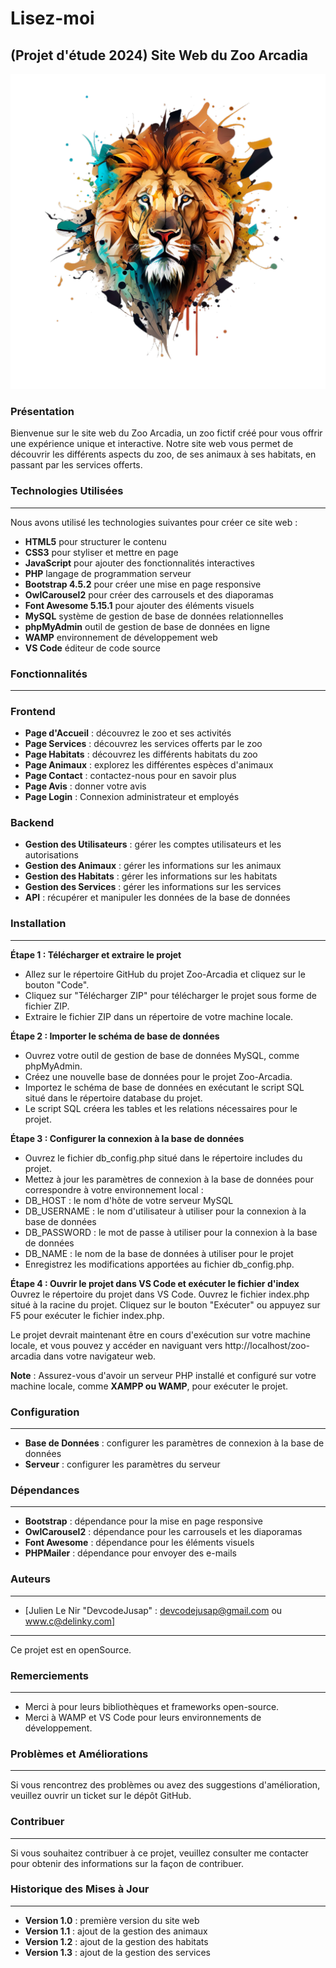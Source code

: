 **Lisez-moi** 
===============

(Projet d'étude 2024) **Site Web du Zoo Arcadia**
------------------------

![Logo du Zoo Arcadia](image/presentation/logo.png)

### Présentation

Bienvenue sur le site web du Zoo Arcadia, 
un zoo fictif créé pour vous offrir une expérience unique et interactive.
Notre site web vous permet de découvrir les différents aspects du zoo, 
de ses animaux à ses habitats, en passant par les services offerts.

### Technologies Utilisées
-------------------------

Nous avons utilisé les technologies suivantes pour créer ce site web :

* **HTML5** pour structurer le contenu
* **CSS3** pour styliser et mettre en page
* **JavaScript** pour ajouter des fonctionnalités interactives
* **PHP** langage de programmation serveur
* **Bootstrap 4.5.2** pour créer une mise en page responsive
* **OwlCarousel2** pour créer des carrousels et des diaporamas
* **Font Awesome 5.15.1** pour ajouter des éléments visuels
* **MySQL** système de gestion de base de données relationnelles
* **phpMyAdmin** outil de gestion de base de données en ligne
* **WAMP** environnement de développement web
* **VS Code** éditeur de code source

### Fonctionnalités
--------------

### Frontend

* **Page d'Accueil** : découvrez le zoo et ses activités
* **Page Services** : découvrez les services offerts par le zoo
* **Page Habitats** : découvrez les différents habitats du zoo
* **Page Animaux** : explorez les différentes espèces d'animaux
* **Page Contact** : contactez-nous pour en savoir plus
* **Page Avis** : donner votre avis
* **Page Login** : Connexion administrateur et employés 

### Backend

* **Gestion des Utilisateurs** : gérer les comptes utilisateurs et les autorisations
* **Gestion des Animaux** : gérer les informations sur les animaux
* **Gestion des Habitats** : gérer les informations sur les habitats
* **Gestion des Services** : gérer les informations sur les services
* **API** : récupérer et manipuler les données de la base de données

### Installation
--------------

**Étape 1 : Télécharger et extraire le projet**
- Allez sur le répertoire GitHub du projet Zoo-Arcadia et cliquez sur le bouton "Code".
- Cliquez sur "Télécharger ZIP" pour télécharger le projet sous forme de fichier ZIP.
- Extraire le fichier ZIP dans un répertoire de votre machine locale.

**Étape 2 : Importer le schéma de base de données**
- Ouvrez votre outil de gestion de base de données MySQL, comme phpMyAdmin.
- Créez une nouvelle base de données pour le projet Zoo-Arcadia.
- Importez le schéma de base de données en exécutant le script SQL situé dans le répertoire database du projet.
- Le script SQL créera les tables et les relations nécessaires pour le projet.
  
**Étape 3 : Configurer la connexion à la base de données**
- Ouvrez le fichier db_config.php situé dans le répertoire includes du projet.
- Mettez à jour les paramètres de connexion à la base de données pour correspondre à votre environnement local :
- DB_HOST : le nom d'hôte de votre serveur MySQL
- DB_USERNAME : le nom d'utilisateur à utiliser pour la connexion à la base de données
- DB_PASSWORD : le mot de passe à utiliser pour la connexion à la base de données
- DB_NAME : le nom de la base de données à utiliser pour le projet
- Enregistrez les modifications apportées au fichier db_config.php.

**Étape 4 : Ouvrir le projet dans VS Code et exécuter le fichier d'index**
Ouvrez le répertoire du projet dans VS Code.
Ouvrez le fichier index.php situé à la racine du projet.
Cliquez sur le bouton "Exécuter" ou appuyez sur F5 pour exécuter le fichier index.php.

Le projet devrait maintenant être en cours d'exécution sur votre machine locale, 
et vous pouvez y accéder en naviguant vers http://localhost/zoo-arcadia dans votre navigateur web.

**Note** : Assurez-vous d'avoir un serveur PHP installé et configuré sur votre machine locale, comme **XAMPP ou WAMP**, pour exécuter le projet.

### Configuration
--------------

* **Base de Données** : configurer les paramètres de connexion à la base de données
* **Serveur** : configurer les paramètres du serveur

### Dépendances
--------------

* **Bootstrap** : dépendance pour la mise en page responsive
* **OwlCarousel2** : dépendance pour les carrousels et les diaporamas
* **Font Awesome** : dépendance pour les éléments visuels
* **PHPMailer** : dépendance pour envoyer des e-mails

### Auteurs
---------

* [Julien Le Nir "DevcodeJusap" : devcodejusap@gmail.com ou www.c@delinky.com]

---------

Ce projet est en openSource.

### Remerciements
--------------

* Merci à pour leurs bibliothèques et frameworks open-source.
* Merci à WAMP et VS Code pour leurs environnements de développement. 

### Problèmes et Améliorations
-----------------------------

Si vous rencontrez des problèmes ou avez des suggestions d'amélioration, veuillez ouvrir un ticket sur le dépôt GitHub.

### Contribuer
------------

Si vous souhaitez contribuer à ce projet, veuillez consulter me contacter pour obtenir des informations sur la façon de contribuer.

### Historique des Mises à Jour
-----------------------------

* **Version 1.0** : première version du site web
* **Version 1.1** : ajout de la gestion des animaux
* **Version 1.2** : ajout de la gestion des habitats
* **Version 1.3** : ajout de la gestion des services

